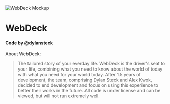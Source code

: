 ![WebDeck Mockup](https://webdeck.co/img/homepage-phone.png)

# WebDeck
#### Code by @dylansteck

About WebDeck:
>The tailored story of your everday life.
>WebDeck is the driver's seat to your life, 
>combining what you need to know about the world 
>of today with what you need for your world today.
>After 1.5 years of development, the team, comprising
>Dylan Steck and Alex Kwok, decided to end development and 
>focus on using this experience to better their works in the future.
>All code is under license and can be viewed, but will not run extremely well.
